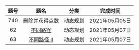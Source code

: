 | 题号 | 题名 | 分类 | 完成时间 |
| :---: | :---: | --- | --- |
| 740 |[删除并获得点数](go-src/medium/DeleteAndEarn.go) | 动态规划 | 2021年05月05日 |
| 62 |[不同路径](go-src/medium/UniquePaths.go) | 动态规划 | 2021年05月07日 |
| 63 |[不同路径 II](go-src/medium/UniquePathsIi.go) | 动态规划 | 2021年05月07日 |
